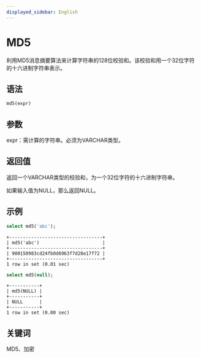 ```yaml
---
displayed_sidebar: English
---
```


# MD5

利用MD5消息摘要算法来计算字符串的128位校验和。该校验和用一个32位字符的十六进制字符串表示。

## 语法

```sql
md5(expr)
```

## 参数

expr：需计算的字符串。必须为VARCHAR类型。

## 返回值

返回一个VARCHAR类型的校验和，为一个32位字符的十六进制字符串。

如果输入值为NULL，那么返回NULL。

## 示例

```sql
select md5('abc');
```

```plaintext
+----------------------------------+
| md5('abc')                       |
+----------------------------------+
| 900150983cd24fb0d6963f7d28e17f72 |
+----------------------------------+
1 row in set (0.01 sec)
```

```sql
select md5(null);
```

```plaintext
+-----------+
| md5(NULL) |
+-----------+
| NULL      |
+-----------+
1 row in set (0.00 sec)
```

## 关键词

MD5、加密
